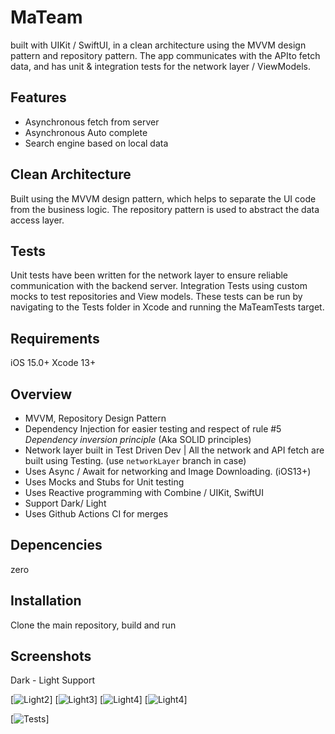 
# MaTeam
built with UIKit / SwiftUI, in a clean architecture using the MVVM design pattern and repository pattern. The app communicates with the APIto fetch data, and has unit & integration tests for the network layer / ViewModels.

## Features
- Asynchronous fetch from server
- Asynchronous Auto complete
- Search engine based on local data

## Clean Architecture
Built using the MVVM design pattern, which helps to separate the UI code from the business logic. 
The repository pattern is used to abstract the data access layer.

## Tests
Unit tests have been written for the network layer to ensure reliable communication with the backend server.
Integration Tests using custom mocks to test repositories and View models.
These tests can be run by navigating to the Tests folder in Xcode and running the MaTeamTests target.

## Requirements
iOS 15.0+
Xcode 13+

## Overview
- MVVM, Repository Design Pattern
- Dependency Injection for easier testing and respect of rule #5 _Dependency inversion principle_ (Aka SOLID principles)
- Network layer built in Test Driven Dev | All the network and API fetch are built using Testing. (use `networkLayer` branch in case)
- Uses Async / Await for networking and Image Downloading. (iOS13+)
- Uses Mocks and Stubs for Unit testing
- Uses Reactive programming with Combine / UIKit, SwiftUI
- Support Dark/ Light 
- Uses Github Actions CI for merges

## Depencencies
zero

## Installation
Clone the main repository, build and run


## Screenshots

Dark - Light Support


[![Light2](/screenshot/screenshot2.png)]
[![Light3](/screenshot/screenshot3.png)]
[![Light4](/screenshot/screenshot4.png)]
[![Light4](/screenshot/screenshot5.png)]

[![Tests](/screenshot/screenshot1-test.png)]
